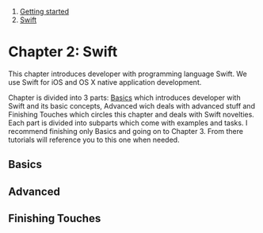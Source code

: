   
  
  1. [Getting started](https://github.com/Rep2/in2iOSPlayground/blob/master/Chapter%201:%20Getting%20started.md)
  2. [Swift](https://github.com/Rep2/in2iOSPlayground/blob/master/Chapter%202:%20Swift.md)
  

# Chapter 2: Swift

This chapter introduces developer with programming language Swift. We use Swift for iOS and OS X native application development.

Chapter is divided into 3 parts: [Basics](#Basics) which introduces developer with Swift and its basic concepts, Advanced wich deals with advanced stuff and Finishing Touches which circles this chapter and deals with Swift novelties. Each part is divided into subparts which come with examples and tasks. I recommend finishing only Basics and going on to Chapter 3. From there tutorials will reference you to this one when needed.

## Basics<a name="Basics"></a>








































## Advanced


## Finishing Touches
